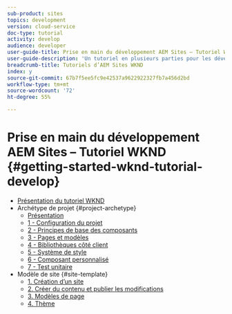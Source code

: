 ```yaml
---
sub-product: sites
topics: development
version: cloud-service
doc-type: tutorial
activity: develop
audience: developer
user-guide-title: Prise en main du développement AEM Sites – Tutoriel WKND
user-guide-description: 'Un tutoriel en plusieurs parties pour les développeurs qui découvrent AEM. Implémentation d’un site AEM pour une marque de style de vie fictive : WKND.'
breadcrumb-title: Tutoriels d’AEM Sites WKND
index: y
source-git-commit: 67b7f5ee5fc9e42537a9622922327fb7a456d2bd
workflow-type: tm+mt
source-wordcount: '72'
ht-degree: 55%

---
```



# Prise en main du développement AEM Sites – Tutoriel WKND {#getting-started-wknd-tutorial-develop}

+ [Présentation du tutoriel WKND](overview.md)
+ Archétype de projet {#project-archetype}
   + [Présentation](./project-archetype/overview.md)
   + [1 - Configuration du projet](./project-archetype/project-setup.md)
   + [2 - Principes de base des composants](./project-archetype/component-basics.md)
   + [3 - Pages et modèles](./project-archetype/pages-templates.md)
   + [4 - Bibliothèques côté client](./project-archetype/client-side-libraries.md)
   + [5 - Système de style](./project-archetype/style-system.md)
   + [6 - Composant personnalisé](./project-archetype/custom-component.md)
   + [7 - Test unitaire](./project-archetype/unit-testing.md)
+ Modèle de site {#site-template}
   + [1. Création d’un site](./site-template/create-site.md)
   + [2. Créer du contenu et publier les modifications](./site-template/author-content-publish.md)
   + [3. Modèles de page](./site-template/page-templates.md)
   + [4. Thème](./site-template/theming.md)